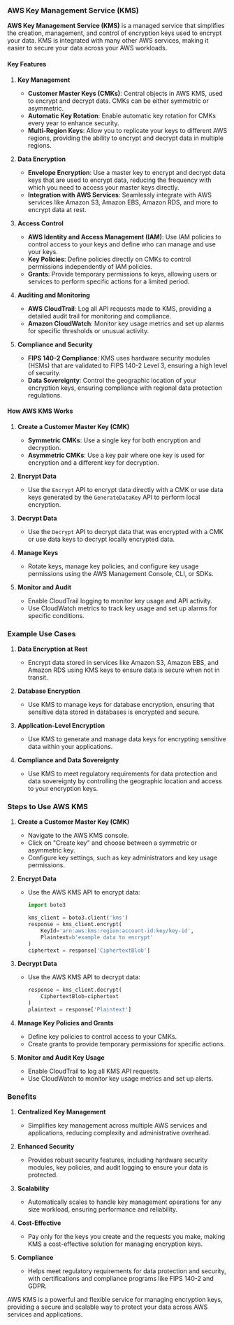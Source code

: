 ### AWS Key Management Service (KMS)

**AWS Key Management Service (KMS)** is a managed service that simplifies the creation, management, and control of encryption keys used to encrypt your data. KMS is integrated with many other AWS services, making it easier to secure your data across your AWS workloads.

#### Key Features

1. **Key Management**
   - **Customer Master Keys (CMKs)**: Central objects in AWS KMS, used to encrypt and decrypt data. CMKs can be either symmetric or asymmetric.
   - **Automatic Key Rotation**: Enable automatic key rotation for CMKs every year to enhance security.
   - **Multi-Region Keys**: Allow you to replicate your keys to different AWS regions, providing the ability to encrypt and decrypt data in multiple regions.

2. **Data Encryption**
   - **Envelope Encryption**: Use a master key to encrypt and decrypt data keys that are used to encrypt data, reducing the frequency with which you need to access your master keys directly.
   - **Integration with AWS Services**: Seamlessly integrate with AWS services like Amazon S3, Amazon EBS, Amazon RDS, and more to encrypt data at rest.

3. **Access Control**
   - **AWS Identity and Access Management (IAM)**: Use IAM policies to control access to your keys and define who can manage and use your keys.
   - **Key Policies**: Define policies directly on CMKs to control permissions independently of IAM policies.
   - **Grants**: Provide temporary permissions to keys, allowing users or services to perform specific actions for a limited period.

4. **Auditing and Monitoring**
   - **AWS CloudTrail**: Log all API requests made to KMS, providing a detailed audit trail for monitoring and compliance.
   - **Amazon CloudWatch**: Monitor key usage metrics and set up alarms for specific thresholds or unusual activity.

5. **Compliance and Security**
   - **FIPS 140-2 Compliance**: KMS uses hardware security modules (HSMs) that are validated to FIPS 140-2 Level 3, ensuring a high level of security.
   - **Data Sovereignty**: Control the geographic location of your encryption keys, ensuring compliance with regional data protection regulations.

#### How AWS KMS Works

1. **Create a Customer Master Key (CMK)**
   - **Symmetric CMKs**: Use a single key for both encryption and decryption.
   - **Asymmetric CMKs**: Use a key pair where one key is used for encryption and a different key for decryption.

2. **Encrypt Data**
   - Use the `Encrypt` API to encrypt data directly with a CMK or use data keys generated by the `GenerateDataKey` API to perform local encryption.

3. **Decrypt Data**
   - Use the `Decrypt` API to decrypt data that was encrypted with a CMK or use data keys to decrypt locally encrypted data.

4. **Manage Keys**
   - Rotate keys, manage key policies, and configure key usage permissions using the AWS Management Console, CLI, or SDKs.

5. **Monitor and Audit**
   - Enable CloudTrail logging to monitor key usage and API activity.
   - Use CloudWatch metrics to track key usage and set up alarms for specific conditions.

### Example Use Cases

1. **Data Encryption at Rest**
   - Encrypt data stored in services like Amazon S3, Amazon EBS, and Amazon RDS using KMS keys to ensure data is secure when not in transit.

2. **Database Encryption**
   - Use KMS to manage keys for database encryption, ensuring that sensitive data stored in databases is encrypted and secure.

3. **Application-Level Encryption**
   - Use KMS to generate and manage data keys for encrypting sensitive data within your applications.

4. **Compliance and Data Sovereignty**
   - Use KMS to meet regulatory requirements for data protection and data sovereignty by controlling the geographic location and access to your encryption keys.

### Steps to Use AWS KMS

1. **Create a Customer Master Key (CMK)**
   - Navigate to the AWS KMS console.
   - Click on "Create key" and choose between a symmetric or asymmetric key.
   - Configure key settings, such as key administrators and key usage permissions.

2. **Encrypt Data**
   - Use the AWS KMS API to encrypt data:
     ```python
     import boto3

     kms_client = boto3.client('kms')
     response = kms_client.encrypt(
         KeyId='arn:aws:kms:region:account-id:key/key-id',
         Plaintext=b'example data to encrypt'
     )
     ciphertext = response['CiphertextBlob']
     ```

3. **Decrypt Data**
   - Use the AWS KMS API to decrypt data:
     ```python
     response = kms_client.decrypt(
         CiphertextBlob=ciphertext
     )
     plaintext = response['Plaintext']
     ```

4. **Manage Key Policies and Grants**
   - Define key policies to control access to your CMKs.
   - Create grants to provide temporary permissions for specific actions.

5. **Monitor and Audit Key Usage**
   - Enable CloudTrail to log all KMS API requests.
   - Use CloudWatch to monitor key usage metrics and set up alerts.

### Benefits

1. **Centralized Key Management**
   - Simplifies key management across multiple AWS services and applications, reducing complexity and administrative overhead.

2. **Enhanced Security**
   - Provides robust security features, including hardware security modules, key policies, and audit logging to ensure your data is protected.

3. **Scalability**
   - Automatically scales to handle key management operations for any size workload, ensuring performance and reliability.

4. **Cost-Effective**
   - Pay only for the keys you create and the requests you make, making KMS a cost-effective solution for managing encryption keys.

5. **Compliance**
   - Helps meet regulatory requirements for data protection and security, with certifications and compliance programs like FIPS 140-2 and GDPR.

AWS KMS is a powerful and flexible service for managing encryption keys, providing a secure and scalable way to protect your data across AWS services and applications.